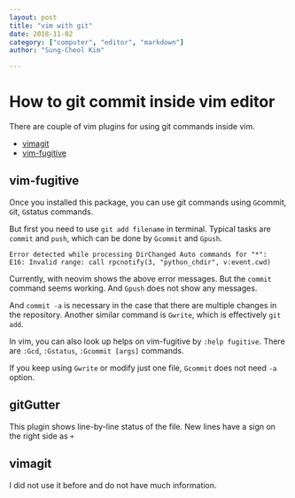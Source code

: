 ```yaml
---
layout: post
title: "vim with git"
date: 2018-11-02
category: ["computer", "editor", "markdown"]
author: "Sung-Cheol Kim"

---
```


# How to git commit inside vim editor

There are couple of vim plugins for using git commands inside vim.

- [vimagit](https://github.com/jreybert/vimagit)
- [vim-fugitive](https://github.com/tpope/vim-fugitive)

## vim-fugitive

Once you installed this package, you can use git commands using `G`commit, `G`it, `G`status commands.

But first you need to use `git add filename` in terminal. Typical tasks are `commit` and `push`, which can be done by `Gcommit` and `Gpush`.

```
Error detected while processing DirChanged Auto commands for "*":
E16: Invalid range: call rpcnotify(3, "python_chdir", v:event.cwd)
```

Currently, with neovim shows the above error messages. But the `commit` command seems working. And `Gpush` does not show any messages.

And `commit -a` is necessary in the case that there are multiple changes in the repository. Another similar command is `Gwrite`, which is effectively `git add`.

In vim, you can also look up helps on vim-fugitive by `:help fugitive`. There are `:Gcd`, `:Gstatus`, `:Gcommit [args]` commands.

If you keep using `Gwrite` or modify just one file, `Gcommit` does not need `-a` option.

## gitGutter

This plugin shows line-by-line status of the file. New lines have a sign on the right side as `+`

## vimagit

I did not use it before and do not have much information.
